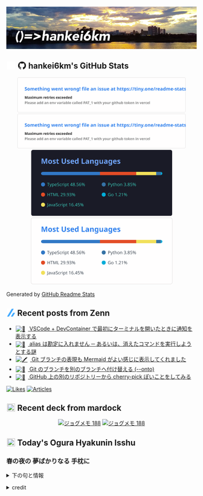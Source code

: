 <p align="center">

![()=>hankei6km](assets/images/header1.jpg)

</p>

<h2>
<img width="24" height="24" style="height:1em;width:1em;margin:0 0.05em 0 0.1em;vertical-align:-0.1em;"
 src="assets/images/github-dark.svg#gh-dark-mode-only" />
<img width="24" height="24" style="height:1em;width:1em;margin:0 0.05em 0 0.1em;vertical-align:-0.1em;"
 src="assets/images/github-light.svg#gh-light-mode-only" />
hankei6km's GitHub Stats
</h2>

<p align="center">

<img width="446" alt="hankei6km's GitHub stats" src="assets/images/stats-dark.svg#gh-dark-mode-only">
<img width="446" alt="hankei6km's GitHub stats" src="assets/images/stats-light.svg#gh-light-mode-only">
<img width="375" alt="Top Langs" src="assets/images/top-langs-dark.svg#gh-dark-mode-only">
<img width="375" alt="Top Langs" src="assets/images/top-langs-light.svg#gh-light-mode-only">

</p>

Generated by [GitHub Readme Stats](https://github.com/anuraghazra/github-readme-stats)

<h2>
<img width="24" height="24" style="width:1em; height:1em; margin: 0 .05em 0 .1em; vertical-align: -0.1em;" src="assets/images/zenn.svg">
Recent posts from Zenn
</h2>

<ul><li><a href="https://zenn.dev/hankei6km/articles/vscode-devcontainer-first-run-notice"><img style="width:1.1em; height:1.1em; margin: 0 .5em 0 .1em; vertical-align: -0.1em;" width="18" height="18" alt="📑" src="https://twemoji.maxcdn.com/v/13.1.0/72x72/1f4d1.png"> VSCode + DevContainer で最初にターミナルを開いたときに通知を表示する</a></li><li><a href="https://zenn.dev/hankei6km/articles/command-command-v"><img style="width:1.1em; height:1.1em; margin: 0 .5em 0 .1em; vertical-align: -0.1em;" width="18" height="18" alt="🐶" src="https://twemoji.maxcdn.com/v/13.1.0/72x72/1f436.png"> alias は勘定に入れません ─ あるいは、消えたコマンドを実行しようとする謎</a></li><li><a href="https://zenn.dev/hankei6km/articles/mermaid-gitgraph-diagrams"><img style="width:1.1em; height:1.1em; margin: 0 .5em 0 .1em; vertical-align: -0.1em;" width="18" height="18" alt="🖍️" src="https://twemoji.maxcdn.com/v/13.1.0/72x72/1f58d.png"> Git ブランチの表現も Mermaid がよい感じに表示してくれました</a></li><li><a href="https://zenn.dev/hankei6km/articles/git-rebase-onto"><img style="width:1.1em; height:1.1em; margin: 0 .5em 0 .1em; vertical-align: -0.1em;" width="18" height="18" alt="🦥" src="https://twemoji.maxcdn.com/v/13.1.0/72x72/1f9a5.png"> Git のブランチを別のブランチへ付け替える (--onto)</a></li><li><a href="https://zenn.dev/hankei6km/articles/patch-from-github-repo-and-apply-local-repo"><img style="width:1.1em; height:1.1em; margin: 0 .5em 0 .1em; vertical-align: -0.1em;" width="18" height="18" alt="🧲" src="https://twemoji.maxcdn.com/v/13.1.0/72x72/1f9f2.png"> GitHub 上の別のリポジトリーから cherry-pick ぽいことをしてみる</a></li></ul>

[![Likes](https://badgen.org/img/zenn/hankei6km/likes?style=flat)](https://zenn.dev/hankei6km)
[![Articles](https://badgen.org/img/zenn/hankei6km/articles?style=flat)](https://zenn.dev/hankei6km)

<h2>
<img width="24" height="24" style="width:1em; height:1em; margin: 0 .05em 0 .1em; vertical-align: -0.1em;" src="https://twemoji.maxcdn.com/v/13.1.0/72x72/1f5bc.png">
Recent deck from mardock
</h2>

<p align="center">
<a href="https://hankei6km.github.io/mardock/deck/2022-11-in-outdoor-189"><img alt="ジョグメモ 188" src="https://hankei6km.github.io/mardock/assets/deck/2022-11-in-outdoor-189/2022-11-in-outdoor-189.png" width="270" height="152"></a>
<a href="https://hankei6km.github.io/mardock/deck/2022-11-in-outdoor-188"><img alt="ジョグメモ 188" src="https://hankei6km.github.io/mardock/assets/deck/2022-11-in-outdoor-188/2022-11-in-outdoor-188.png" width="270" height="152"></a>

</p>

<h2>
<img width="24" height="24" style="width:1em; height:1em; margin: 0 .05em 0 .1em; vertical-align: -0.1em;" src="https://twemoji.maxcdn.com/v/13.1.0/72x72/1f38e.png">
Today's Ogura Hyakunin Isshu
</h2>

<h3>春の夜の 夢ばかりなる 手枕に</h3>
<p><details><summary>下の句と情報</summary><p>かひなく立たむ 名こそ惜しけれ</p><p>(はるのよの ゆめばかりなる たまくらに　かひなくたたむ なこそをしけれ)</p><ul><li>歌人 - <a href="http://linkdata.org/resource/rdf1s6833i#kajin_067">http://linkdata.org/resource/rdf1s6833i#kajin_067</a></li><li>読札 - <a href="https://commons.wikimedia.org/wiki/File:Hyakuninisshu_067.jpg">https://commons.wikimedia.org/wiki/File:Hyakuninisshu_067.jpg</a></li><li>異なる記録形式 - <a href="http://linkdata.org/resource/rdf1s8931i#audio_nhk_067">http://linkdata.org/resource/rdf1s8931i#audio_nhk_067</a></li></ul></details></p>

<details>
<summary>credit</summary>

- Title: 小倉百人一首かるたデータ
- Author: [Nanako Takahashi](http://linkdata.org/user/tnanako)
- Source: http://linkdata.org/work/rdf1s6834i
- License: http://creativecommons.org/licenses/by/3.0/deed.ja

</details>

